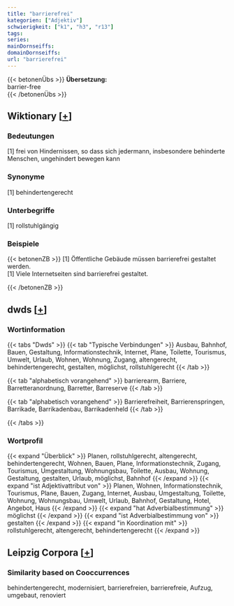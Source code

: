 ```yaml
---
title: "barrierefrei"
kategorien: ["Adjektiv"]
schwierigkeit: ["k1", "h3", "r13"]
tags:
series:
mainDornseiffs:
domainDornseiffs:
url: "barrierefrei"
---
```


{{< betonenÜbs >}}
**Übersetzung:**  
barrier-free  
{{< /betonenÜbs >}}

## Wiktionary [[+](https://de.wiktionary.org/wiki/barrierefrei)]

### Bedeutungen
[1] frei von Hindernissen, so dass sich jedermann, insbesondere behinderte Menschen, ungehindert bewegen kann  

### Synonyme
[1] behindertengerecht  

### Unterbegriffe
[1] rollstuhlgängig  

### Beispiele
{{< betonenZB >}}
[1] Öffentliche Gebäude müssen barrierefrei gestaltet werden.  
[1] Viele Internetseiten sind barrierefrei gestaltet.  

{{< /betonenZB >}}


## dwds [[+](https://www.dwds.de/wb/barrierefrei)]

### Wortinformation
{{< tabs "Dwds" >}}
{{< tab "Typische Verbindungen" >}}
Ausbau, Bahnhof, Bauen, Gestaltung, Informationstechnik, Internet, Plane, Toilette, Tourismus, Umwelt, Urlaub, Wohnen, Wohnung, Zugang, altengerecht, behindertengerecht, gestalten, möglichst, rollstuhlgerecht
{{< /tab >}}

{{< tab "alphabetisch vorangehend" >}}
barrierearm, Barriere, Barretteranordnung, Barretter, Barreserve
{{< /tab >}}

{{< tab "alphabetisch vorangehend" >}}
Barrierefreiheit, Barrierenspringen, Barrikade, Barrikadenbau, Barrikadenheld
{{< /tab >}}

{{< /tabs >}}

### Wortprofil
{{< expand "Überblick" >}} Planen, rollstuhlgerecht, altengerecht, behindertengerecht, Wohnen, Bauen, Plane, Informationstechnik, Zugang, Tourismus, Umgestaltung, Wohnungsbau, Toilette, Ausbau, Wohnung, Gestaltung, gestalten, Urlaub, möglichst, Bahnhof {{< /expand >}}
{{< expand "ist Adjektivattribut von" >}} Planen, Wohnen, Informationstechnik, Tourismus, Plane, Bauen, Zugang, Internet, Ausbau, Umgestaltung, Toilette, Wohnung, Wohnungsbau, Umwelt, Urlaub, Bahnhof, Gestaltung, Hotel, Angebot, Haus {{< /expand >}}
{{< expand "hat Adverbialbestimmung" >}} möglichst {{< /expand >}}
{{< expand "ist Adverbialbestimmung von" >}} gestalten {{< /expand >}}
{{< expand "in Koordination mit" >}} rollstuhlgerecht, altengerecht, behindertengerecht {{< /expand >}}

## Leipzig Corpora [[+](https://corpora.uni-leipzig.de/en/res?word=barrierefrei&corpusId=deu_newscrawl-public_2018)]


### Similarity based on Cooccurrences
behindertengerecht, modernisiert, barrierefreien, barrierefreie, Aufzug, umgebaut, renoviert

